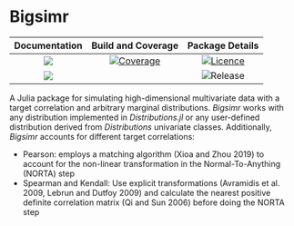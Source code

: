 # Bigsimr

| **Documentation**                       | **Build and Coverage**                    | **Package Details**                    |
|:---------------------------------------:|:-----------------------------------------:|:--------------------------------------:|
| [![][docs-stable-img]][docs-stable-url] | [![Coverage][codecov-img]][codecov-url]   | [![Licence][license-img]][license-url] |
| [![][docs-latest-img]][docs-latest-url] |                                           | ![Release][release-img]                |


A Julia package for simulating high-dimensional multivariate data with a target correlation and arbitrary marginal distributions. *Bigsimr* works with any distribution implemented in *Distributions.jl* or any user-defined distribution derived from *Distributions* univariate classes. Additionally, *Bigsimr* accounts for different target correlations:

- Pearson: employs a matching algorithm (Xioa and Zhou 2019) to account for the non-linear transformation in the Normal-To-Anything (NORTA) step
- Spearman and Kendall: Use explicit transformations (Avramidis et al. 2009, Lebrun and Dutfoy 2009) and calculate the nearest positive definite correlation matrix (Qi and Sun 2006) before doing the NORTA step


[docs-stable-img]: https://img.shields.io/badge/docs-stable-blue.svg
[docs-stable-url]: https://adknudson.github.io/Bigsimr.jl/stable

[docs-latest-img]: https://img.shields.io/badge/docs-latest-blue.svg
[docs-latest-url]: https://adknudson.github.io/Bigsimr.jl/dev

[codecov-img]: https://codecov.io/gh/adknudson/Bigsimr.jl/branch/master/graph/badge.svg
[codecov-url]: https://codecov.io/gh/adknudson/Bigsimr.jl

[release-img]: https://img.shields.io/github/v/tag/adknudson/Bigsimr.jl?label=release&sort=semver

[license-img]: https://img.shields.io/github/license/adknudson/Bigsimr.jl
[license-url]: https://choosealicense.com/licenses/mit/
